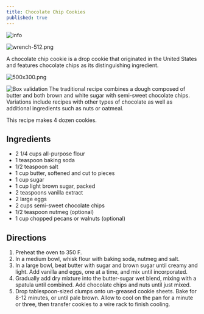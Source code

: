 ```yaml
---
title: Chocolate Chip Cookies
published: true
---
```

![](https://cisco.box.com/shared/static/rwa6hxojdjcwu1ln8h0zu5oq6ij30def.png "info")



![wrench-512.png]({{site.baseurl}}/images/wrench-512.png)

A chocolate chip cookie is a drop cookie that originated in the United States and features chocolate chips as its distinguishing ingredient.

![500x300.png]({{site.baseurl}}/images/500x300.png)

![](http://s32.postimg.org/3lqwyckn9/box_list.png "Box validation")
The traditional recipe combines a dough composed of butter and both brown and white sugar with semi-sweet chocolate chips. Variations include recipes with other types of chocolate as well as additional ingredients such as nuts or oatmeal.

This recipe makes 4 dozen cookies.

## Ingredients

* 2 1/4 cups all-purpose flour
* 1 teaspoon baking soda
* 1/2 teaspoon salt
* 1 cup butter, softened and cut to pieces
* 1 cup sugar
* 1 cup light brown sugar, packed
* 2 teaspoons vanilla extract
* 2 large eggs
* 2 cups semi-sweet chocolate chips
* 1/2 teaspoon nutmeg (optional)
* 1 cup chopped pecans or walnuts (optional)

## Directions

1. Preheat the oven to 350 F.
2. In a medium bowl, whisk flour with baking soda, nutmeg and salt.
3. In a large bowl, beat butter with sugar and brown sugar until creamy and light. Add vanilla and eggs, one at a time, and mix until incorporated.
4. Gradually add dry mixture into the butter-sugar wet blend, mixing with a spatula until combined. Add chocolate chips and nuts until just mixed.
5. Drop tablespoon-sized clumps onto un-greased cookie sheets. Bake for 8-12 minutes, or until pale brown. Allow to cool on the pan for a minute or three, then transfer cookies to a wire rack to finish cooling.
